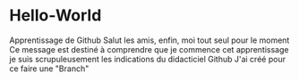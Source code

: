 # Hello-World
Apprentissage de Github
Salut les amis, enfin, moi tout seul pour le moment
Ce message est destiné à comprendre que je commence cet apprentissage
je suis scrupuleusement les indications du didacticiel Github
J'ai créé pour ce faire une "Branch"
